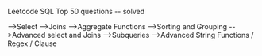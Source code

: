 Leetcode SQL Top 50 questions -- solved 

-->Select
-->Joins
-->Aggregate Functions
-->Sorting and Grouping
-->Advanced select and Joins
-->Subqueries
-->Advanced String Functions / Regex / Clause
